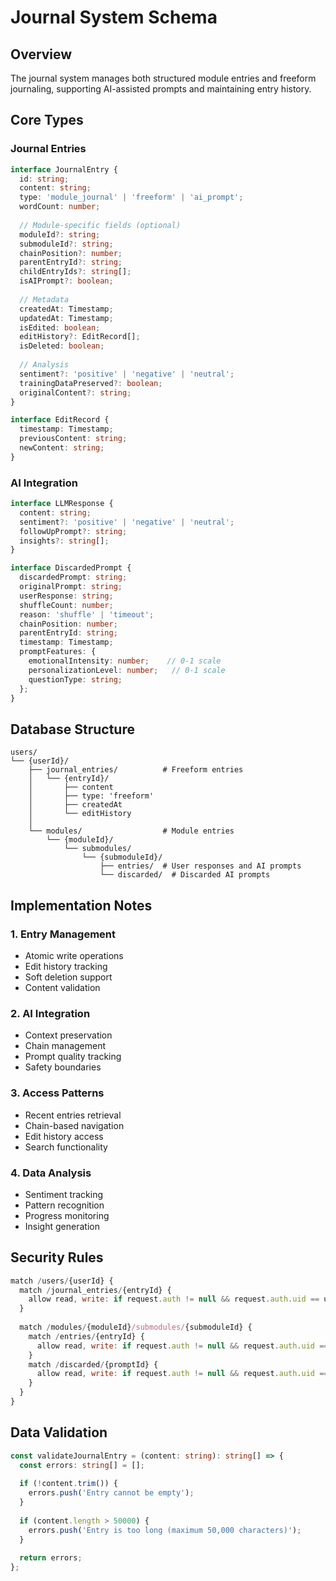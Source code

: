 # Journal System Schema

## Overview

The journal system manages both structured module entries and freeform journaling, supporting AI-assisted prompts and maintaining entry history.

## Core Types

### Journal Entries

```typescript
interface JournalEntry {
  id: string;
  content: string;
  type: 'module_journal' | 'freeform' | 'ai_prompt';
  wordCount: number;
  
  // Module-specific fields (optional)
  moduleId?: string;
  submoduleId?: string;
  chainPosition?: number;
  parentEntryId?: string;
  childEntryIds?: string[];
  isAIPrompt?: boolean;
  
  // Metadata
  createdAt: Timestamp;
  updatedAt: Timestamp;
  isEdited: boolean;
  editHistory?: EditRecord[];
  isDeleted: boolean;
  
  // Analysis
  sentiment?: 'positive' | 'negative' | 'neutral';
  trainingDataPreserved?: boolean;
  originalContent?: string;
}

interface EditRecord {
  timestamp: Timestamp;
  previousContent: string;
  newContent: string;
}
```

### AI Integration

```typescript
interface LLMResponse {
  content: string;
  sentiment?: 'positive' | 'negative' | 'neutral';
  followUpPrompt?: string;
  insights?: string[];
}

interface DiscardedPrompt {
  discardedPrompt: string;
  originalPrompt: string;
  userResponse: string;
  shuffleCount: number;
  reason: 'shuffle' | 'timeout';
  chainPosition: number;
  parentEntryId: string;
  timestamp: Timestamp;
  promptFeatures: {
    emotionalIntensity: number;    // 0-1 scale
    personalizationLevel: number;   // 0-1 scale
    questionType: string;
  };
}
```

## Database Structure

```
users/
└── {userId}/
    ├── journal_entries/          # Freeform entries
    │   └── {entryId}/
    │       ├── content
    │       ├── type: 'freeform'
    │       ├── createdAt
    │       └── editHistory
    │
    └── modules/                  # Module entries
        └── {moduleId}/
            └── submodules/
                └── {submoduleId}/
                    ├── entries/  # User responses and AI prompts
                    └── discarded/  # Discarded AI prompts
```

## Implementation Notes

### 1. Entry Management
- Atomic write operations
- Edit history tracking
- Soft deletion support
- Content validation

### 2. AI Integration
- Context preservation
- Chain management
- Prompt quality tracking
- Safety boundaries

### 3. Access Patterns
- Recent entries retrieval
- Chain-based navigation
- Edit history access
- Search functionality

### 4. Data Analysis
- Sentiment tracking
- Pattern recognition
- Progress monitoring
- Insight generation

## Security Rules

```javascript
match /users/{userId} {
  match /journal_entries/{entryId} {
    allow read, write: if request.auth != null && request.auth.uid == userId;
  }
  
  match /modules/{moduleId}/submodules/{submoduleId} {
    match /entries/{entryId} {
      allow read, write: if request.auth != null && request.auth.uid == userId;
    }
    match /discarded/{promptId} {
      allow read, write: if request.auth != null && request.auth.uid == userId;
    }
  }
}
```

## Data Validation

```typescript
const validateJournalEntry = (content: string): string[] => {
  const errors: string[] = [];
  
  if (!content.trim()) {
    errors.push('Entry cannot be empty');
  }
  
  if (content.length > 50000) {
    errors.push('Entry is too long (maximum 50,000 characters)');
  }
  
  return errors;
};
``` 